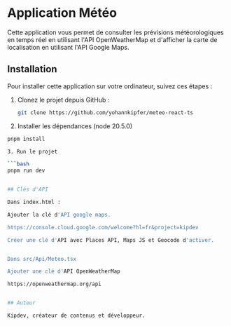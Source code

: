 # Application Météo

Cette application vous permet de consulter les prévisions météorologiques en temps réel en utilisant l'API OpenWeatherMap et d'afficher la carte de localisation en utilisant l'API Google Maps.

## Installation

Pour installer cette application sur votre ordinateur, suivez ces étapes :

1. Clonez le projet depuis GitHub :

   ```bash
   git clone https://github.com/yohannkipfer/meteo-react-ts
   
2.  Installer les dépendances (node 20.5.0)
   ```bash
   pnpm install

3. Run le projet

   ```bash
   pnpm run dev


## Clés d'API

Dans index.html : 

Ajouter la clé d'API google maps.

https://console.cloud.google.com/welcome?hl=fr&project=kipdev

Créer une clé d'API avec Places API, Maps JS et Geocode d'activer.


Dans src/Api/Meteo.tsx

Ajouter une clé d'API OpenWeatherMap

https://openweathermap.org/api


## Auteur

Kipdev, créateur de contenus et développeur.
